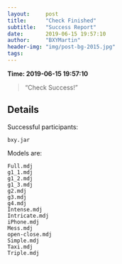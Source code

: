```yaml
---
layout:     post
title:      "Check Finished"
subtitle:   "Success Report"
date:       2019-06-15 19:57:10
author:     "BXYMartin"
header-img: "img/post-bg-2015.jpg"
tags:
---
```


**Time: 2019-06-15 19:57:10**

> “Check Success!”


## Details

Successful participants:

```
bxy.jar
```

Models are:

```
Full.mdj
g1_1.mdj
g1_2.mdj
g1_3.mdj
g2.mdj
g3.mdj
g4.mdj
Intense.mdj
Intricate.mdj
iPhone.mdj
Mess.mdj
open-close.mdj
Simple.mdj
Taxi.mdj
Triple.mdj
```

